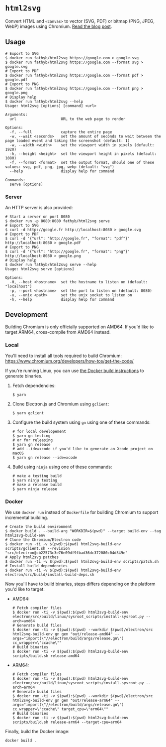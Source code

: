 # `html2svg`

Convert HTML and `<canvas>` to vector (SVG, PDF) or bitmap (PNG, JPEG, WebP) images using Chromium. [Read the blog post](https://fathy.fr/html2svg).

## Usage

```shell
# Export to SVG
$ docker run fathyb/html2svg https://google.com > google.svg
$ docker run fathyb/html2svg https://google.com --format svg > google.svg
# Export to PDF
$ docker run fathyb/html2svg https://google.com --format pdf > google.pdf
# Export to PNG
$ docker run fathyb/html2svg https://google.com --format png > google.png
# Display help
$ docker run fathyb/html2svg --help
Usage: html2svg [options] [command] <url>

Arguments:
  url                    URL to the web page to render

Options:
  -f, --full             capture the entire page
  -w, --wait <seconds>   set the amount of seconds to wait between the page loaded event and taking the screenshot (default: 1)
  -w, --width <width>    set the viewport width in pixels (default: 1920)
  -h, --height <height>  set the viewport height in pixels (default: 1080)
  -f, --format <format>  set the output format, should one of these values: svg, pdf, png, jpg, webp (default: "svg")
  --help                 display help for command

Commands:
  serve [options]
```

### Server

An HTTP server is also provided:

```shell
# Start a server on port 8080
$ docker run -p 8080:8080 fathyb/html2svg serve
# Export to SVG
$ curl -d http://google.fr http://localhost:8080 > google.svg
# Export to PDF
$ curl -d '{"url": "http://google.fr", "format": "pdf"}' http://localhost:8080 > google.pdf
# Export to PNG
$ curl -d '{"url": "http://google.fr", "format": "png"}' http://localhost:8080 > google.png
# Display help
$ docker run fathyb/html2svg serve --help
Usage: html2svg serve [options]

Options:
  -H, --host <hostname>  set the hostname to listen on (default: "localhost")
  -p, --port <hostname>  set the port to listen on (default: 8080)
  -u, --unix <path>      set the unix socket to listen on
  -h, --help             display help for command
```

## Development

Building Chromium is only officially supported on AMD64. If you'd like to target ARM64, cross-compile from AMD64 instead.

### Local

You'll need to install all tools required to build Chromium: https://www.chromium.org/developers/how-tos/get-the-code/

If you're running Linux, you can use [the Docker build instructions](#docker) to generate binaries.

1. Fetch dependencies:
    ```shell
    $ yarn
    ```
2. Clone Electron.js and Chromium using `gclient`:
    ```shell
    $ yarn gclient
    ```
3. Configure the build system using `gn` using one of these commands:
    ```shell
    # for local developement
    $ yarn gn testing
    # or for releasing
    $ yarn gn release
    # add --ide=xcode if you'd like to generate an Xcode project on macOS
    $ yarn gn release --ide=xcode
    ```
4. Build using `ninja` using one of these commands:
    ```shell
    # make a testing build
    $ yarn ninja testing
    # make a release build
    $ yarn ninja release
    ```

### Docker

We use `docker run` instead of `Dockerfile` for building Chromium to support incremental building.

```shell
# Create the build environment
$ docker build . --build-arg "WORKDIR=$(pwd)" --target build-env --tag html2svg-build-env
# Clone the Chromium/Electron code
$ docker run -ti -v $(pwd):$(pwd) html2svg-build-env scripts/gclient.sh --revision "src/electron@cb22573c3e76e09df9fbad36dc372080c04d349e"
# Apply html2svg patches
$ docker run -ti -v $(pwd):$(pwd) html2svg-build-env scripts/patch.sh
# Install build dependencies
$ docker run -ti -v $(pwd):$(pwd) html2svg-build-env electron/src/build/install-build-deps.sh
```

Now you'll have to build binaries, steps differs depending on the platform you'd like to target:
- AMD64:
  ```shell
  # Fetch compiler files
  $ docker run -ti -v $(pwd):$(pwd) html2svg-build-env electron/src/build/linux/sysroot_scripts/install-sysroot.py --arch=amd64
  # Generate build files
  $ docker run -ti -v $(pwd):$(pwd) --workdir $(pwd)/electron/src html2svg-build-env gn gen "out/release-amd64" --args="import(\"//electron/build/args/release.gn\") cc_wrapper=\"ccache\""
  # Build binaries
  $ docker run -ti -v $(pwd):$(pwd) html2svg-build-env scripts/build.sh release-amd64
  ```
- ARM64:
  ```shell
  # Fetch compiler files
  $ docker run -ti -v $(pwd):$(pwd) html2svg-build-env electron/src/build/linux/sysroot_scripts/install-sysroot.py --arch=arm64
  # Generate build files
  $ docker run -ti -v $(pwd):$(pwd) --workdir $(pwd)/electron/src html2svg-build-env gn gen "out/release-arm64" --args="import(\"//electron/build/args/release.gn\") cc_wrapper=\"ccache\" target_cpu=\"arm64\""
  # Build binaries
  $ docker run -ti -v $(pwd):$(pwd) html2svg-build-env scripts/build.sh release-arm64 --target-cpu=arm64
  ```

Finally, build the Docker image:
```shell
docker build .
```

